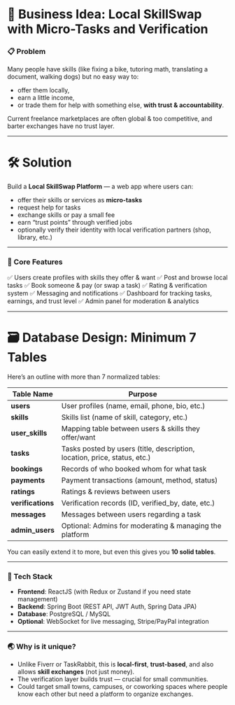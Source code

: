 # 🌟 Business Idea: **Local SkillSwap with Micro-Tasks and Verification**

### 📋 Problem

Many people have skills (like fixing a bike, tutoring math, translating a document, walking dogs) but no easy way to:

* offer them locally,
* earn a little income,
* or trade them for help with something else,
  **with trust & accountability**.

Current freelance marketplaces are often global & too competitive, and barter exchanges have no trust layer.

---

# 🛠️ Solution

Build a **Local SkillSwap Platform** — a web app where users can:

* offer their skills or services as **micro-tasks**
* request help for tasks
* exchange skills or pay a small fee
* earn “trust points” through verified jobs
* optionally verify their identity with local verification partners (shop, library, etc.)

---

### 📐 Core Features

✅ Users create profiles with skills they offer & want
✅ Post and browse local tasks
✅ Book someone & pay (or swap a task)
✅ Rating & verification system
✅ Messaging and notifications
✅ Dashboard for tracking tasks, earnings, and trust level
✅ Admin panel for moderation & analytics

---

# 🗃️ Database Design: Minimum 7 Tables

Here’s an outline with more than 7 normalized tables:

| Table Name        | Purpose                                                                   |
| ----------------- | ------------------------------------------------------------------------- |
| **users**         | User profiles (name, email, phone, bio, etc.)                             |
| **skills**        | Skills list (name of skill, category, etc.)                               |
| **user\_skills**  | Mapping table between users & skills they offer/want                      |
| **tasks**         | Tasks posted by users (title, description, location, price, status, etc.) |
| **bookings**      | Records of who booked whom for what task                                  |
| **payments**      | Payment transactions (amount, method, status)                             |
| **ratings**       | Ratings & reviews between users                                           |
| **verifications** | Verification records (ID, verified\_by, date, etc.)                       |
| **messages**      | Messages between users regarding a task                                   |
| **admin\_users**  | Optional: Admins for moderating & managing the platform                   |

You can easily extend it to more, but even this gives you **10 solid tables**.

---

### 🎨 Tech Stack

* **Frontend**: ReactJS (with Redux or Zustand if you need state management)
* **Backend**: Spring Boot (REST API, JWT Auth, Spring Data JPA)
* **Database**: PostgreSQL / MySQL
* **Optional**: WebSocket for live messaging, Stripe/PayPal integration

---

### 🌏 Why is it unique?

* Unlike Fiverr or TaskRabbit, this is **local-first**, **trust-based**, and also allows **skill exchanges** (not just money).
* The verification layer builds trust — crucial for small communities.
* Could target small towns, campuses, or coworking spaces where people know each other but need a platform to organize exchanges.

